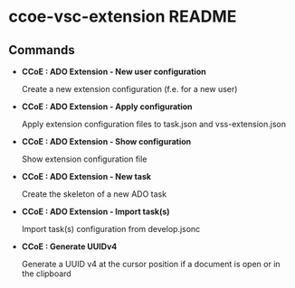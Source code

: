# ccoe-vsc-extension README

## Commands

- **CCoE : ADO Extension - New user configuration**

  Create a new extension configuration (f.e. for a new user)

- **CCoE : ADO Extension - Apply configuration**

  Apply extension configuration files to task.json and vss-extension.json

- **CCoE : ADO Extension - Show configuration**

  Show extension configuration file

- **CCoE : ADO Extension - New task**

  Create the skeleton of a new ADO task

- **CCoE : ADO Extension - Import task(s)**

  Import task(s) configuration from develop.jsonc

- **CCoE : Generate UUIDv4**

  Generate a UUID v4 at the cursor position if a document is open or in the clipboard

